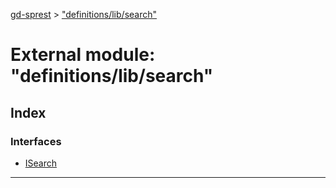 [gd-sprest](../README.md) > ["definitions/lib/search"](../modules/_definitions_lib_search_.md)



# External module: "definitions/lib/search"

## Index

### Interfaces

* [ISearch](../interfaces/_definitions_lib_search_.isearch.md)



---
